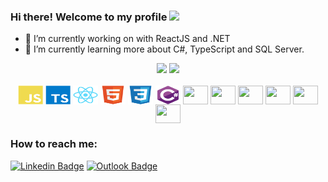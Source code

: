 ### Hi there! Welcome to my profile <img src="https://raw.githubusercontent.com/MartinHeinz/MartinHeinz/master/wave.gif" width="30px">

- 🚀 I’m currently working on with ReactJS and .NET
- 📓 I’m currently learning more about C#, TypeScript and SQL Server.

<div align="center">
  <a href="https://github.com/cintiaoliveeira25"></a>
  <img height="180em" src="https://github-readme-stats.vercel.app/api?username=cintiaoliveeira25&show_icons=false&theme=dark&include_all_commits=true&count_private=true"/>
  <img height="180em" src="https://github-readme-stats.vercel.app/api/top-langs/?username=cintiaoliveeira25&layout=compact&langs_count=10&theme=dark"/>
</div>
  
<div style="display: inline-block" align="center"><br>
  <img align="center" height="30" width="40" src="https://raw.githubusercontent.com/devicons/devicon/master/icons/javascript/javascript-plain.svg">
  <img align="center" height="30" width="40" src="https://raw.githubusercontent.com/devicons/devicon/master/icons/typescript/typescript-plain.svg">
  <img align="center" height="30" width="40" src="https://raw.githubusercontent.com/devicons/devicon/master/icons/react/react-original.svg">
  <img align="center" height="30" width="40" src="https://raw.githubusercontent.com/devicons/devicon/master/icons/html5/html5-original.svg">
  <img align="center" height="30" width="40" src="https://raw.githubusercontent.com/devicons/devicon/master/icons/css3/css3-original.svg">
  <img align="center" height="30" width="40" src="https://raw.githubusercontent.com/devicons/devicon/master/icons/csharp/csharp-original.svg">
  <img align="center" height="30" width="40" src="https://cdn.jsdelivr.net/gh/devicons/devicon/icons/bootstrap/bootstrap-plain.svg" />
  <img align="center" height="30" width="40" src="https://user-images.githubusercontent.com/81105676/143036906-ec0948b7-6dc4-45b1-8bb1-efdb4621ae89.png" />
  <img align="center" height="30" width="40" src="https://cdn.jsdelivr.net/gh/devicons/devicon/icons/dotnetcore/dotnetcore-original.svg" />
  <img align="center" height="30" width="40" src="https://cdn.jsdelivr.net/gh/devicons/devicon/icons/git/git-original.svg" />
  <img align="center" height="30" width="40" src="https://cdn.jsdelivr.net/gh/devicons/devicon/icons/microsoftsqlserver/microsoftsqlserver-plain-wordmark.svg" />
  <img align="center" height="30" width="40" src="https://cdn.jsdelivr.net/gh/devicons/devicon/icons/sass/sass-original.svg" />
</div>

### How to reach me:
[![Linkedin Badge](https://img.shields.io/badge/-Cintia_Oliveira-blue?style=flat-square&logo=Linkedin&logoColor=white&link=https://www.linkedin.com/in/c%C3%ADntia-oliveira-621bb9181/)](https://www.linkedin.com/in/c%C3%ADntia-oliveira-621bb9181/) 
  [![Outlook Badge](https://img.shields.io/badge/-cintia.oliveeira@hotmail.com-blue?style=flat-square&logo=microsoft-outlook&logoColor=white&link=mailto:cintia.oliveeira@hotmail.com)](mailto:cintia.oliveeira@hotmail.com)

<br/>
